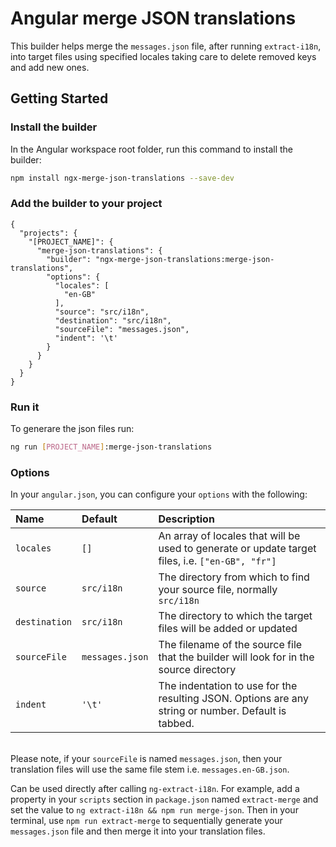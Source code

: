 # Angular merge JSON translations

This builder helps merge the `messages.json` file, after running `extract-i18n`, into target files using specified locales taking care to delete removed keys and add new ones.

## Getting Started

### Install the builder

In the Angular workspace root folder, run this command to install the builder:

```bash
npm install ngx-merge-json-translations --save-dev
```

### Add the builder to your project

```
{
  "projects": {
    "[PROJECT_NAME]": {
      "merge-json-translations": {
        "builder": "ngx-merge-json-translations:merge-json-translations",
        "options": {
          "locales": [
            "en-GB"
          ],
          "source": "src/i18n",
          "destination": "src/i18n",
          "sourceFile": "messages.json",
          "indent": '\t'
        }
      }
    }
  }
}
```

### Run it

To generare the json files run:

```bash
ng run [PROJECT_NAME]:merge-json-translations
```

### Options

In your `angular.json`, you can configure your `options` with the following:

| Name | Default | Description |
| :- | :- | :- |
| `locales` | `[]` | An array of locales that will be used to generate or update target files, i.e. `["en-GB", "fr"]` |
| `source` | `src/i18n` | The directory from which to find your source file, normally `src/i18n` |
| `destination` | `src/i18n` | The directory to which the target files will be added or updated |
| `sourceFile` | `messages.json` | The filename of the source file that the builder will look for in the source directory |
| `indent` | `'\t'` | The indentation to use for the resulting JSON. Options are any string or number.  Default is tabbed. |

\
Please note, if your `sourceFile` is named `messages.json`, then your translation files will use the same file stem i.e. `messages.en-GB.json`.

Can be used directly after calling `ng-extract-i18n`. For example, add a property in your `scripts` section in `package.json` named `extract-merge` and set the value to `ng extract-i18n && npm run merge-json`.  Then in your terminal, use `npm run extract-merge` to sequentially generate your `messages.json` file and then merge it into your translation files.
